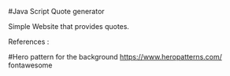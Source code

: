 #Java Script Quote generator

Simple Website that provides quotes.

References :

#Hero pattern for the background
https://www.heropatterns.com/
fontawesome
